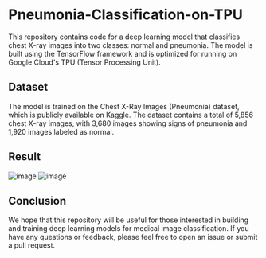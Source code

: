 # Pneumonia-Classification-on-TPU

This repository contains code for a deep learning model that classifies chest X-ray images into two classes: normal and pneumonia. The model is built using the TensorFlow framework and is optimized for running on Google Cloud's TPU (Tensor Processing Unit).

## Dataset
The model is trained on the Chest X-Ray Images (Pneumonia) dataset, which is publicly available on Kaggle. The dataset contains a total of 5,856 chest X-ray images, with 3,680 images showing signs of pneumonia and 1,920 images labeled as normal.

## Result

![image](https://github.com/saicharan21-dev/Pneumonia-Classification-on-TPU/assets/75615707/0f2d9139-1dea-4f74-8209-430c4a506a0d)
![image](https://github.com/saicharan21-dev/Pneumonia-Classification-on-TPU/assets/75615707/57834b0b-3f0d-4335-abe6-9cfde7be5554)

## Conclusion
We hope that this repository will be useful for those interested in building and training deep learning models for medical image classification. If you have any questions or feedback, please feel free to open an issue or submit a pull request.
